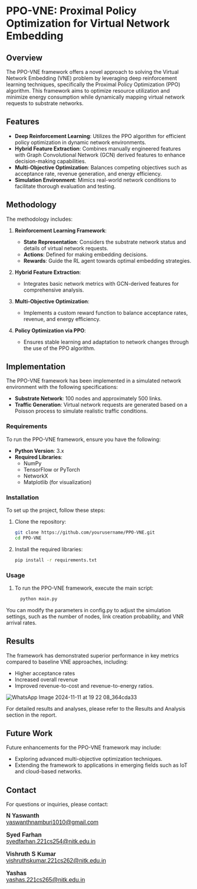 # PPO-VNE: Proximal Policy Optimization for Virtual Network Embedding

## Overview

The PPO-VNE framework offers a novel approach to solving the Virtual Network Embedding (VNE) problem by leveraging deep reinforcement learning techniques, specifically the Proximal Policy Optimization (PPO) algorithm. This framework aims to optimize resource utilization and minimize energy consumption while dynamically mapping virtual network requests to substrate networks.

## Features

- **Deep Reinforcement Learning**: Utilizes the PPO algorithm for efficient policy optimization in dynamic network environments.
- **Hybrid Feature Extraction**: Combines manually engineered features with Graph Convolutional Network (GCN) derived features to enhance decision-making capabilities.
- **Multi-Objective Optimization**: Balances competing objectives such as acceptance rate, revenue generation, and energy efficiency.
- **Simulation Environment**: Mimics real-world network conditions to facilitate thorough evaluation and testing.

## Methodology

The methodology includes:

1. **Reinforcement Learning Framework**:
   - **State Representation**: Considers the substrate network status and details of virtual network requests.
   - **Actions**: Defined for making embedding decisions.
   - **Rewards**: Guide the RL agent towards optimal embedding strategies.

2. **Hybrid Feature Extraction**:
   - Integrates basic network metrics with GCN-derived features for comprehensive analysis.

3. **Multi-Objective Optimization**:
   - Implements a custom reward function to balance acceptance rates, revenue, and energy efficiency.

4. **Policy Optimization via PPO**:
   - Ensures stable learning and adaptation to network changes through the use of the PPO algorithm.

## Implementation

The PPO-VNE framework has been implemented in a simulated network environment with the following specifications:

- **Substrate Network**: 100 nodes and approximately 500 links.
- **Traffic Generation**: Virtual network requests are generated based on a Poisson process to simulate realistic traffic conditions.

### Requirements

To run the PPO-VNE framework, ensure you have the following:

- **Python Version**: 3.x
- **Required Libraries**:
  - NumPy
  - TensorFlow or PyTorch
  - NetworkX
  - Matplotlib (for visualization)

### Installation

To set up the project, follow these steps:

1. Clone the repository:
   ```bash
   git clone https://github.com/yourusername/PPO-VNE.git
   cd PPO-VNE
   
2. Install the required libraries:
   ```bash
   pip install -r requirements.txt
   
### Usage

1. To run the PPO-VNE framework, execute the main script:
     ```bash
       python main.py

  You can modify the parameters in config.py to adjust the simulation settings, such as the number of nodes, link creation probability, and VNR arrival rates.

## Results

The framework has demonstrated superior performance in key metrics compared to baseline VNE approaches, including:

- Higher acceptance rates
- Increased overall revenue
- Improved revenue-to-cost and revenue-to-energy ratios.


![WhatsApp Image 2024-11-11 at 19 22 08_364cda33](https://github.com/user-attachments/assets/704a526e-161d-4a5d-8ce8-3c1e083ee802)



For detailed results and analyses, please refer to the Results and Analysis section in the report.

## Future Work

Future enhancements for the PPO-VNE framework may include:

- Exploring advanced multi-objective optimization techniques.
- Extending the framework to applications in emerging fields such as IoT and cloud-based networks.

## Contact

For questions or inquiries, please contact:

<div style="font-family: Arial, sans-serif; font-size: 16px;">
  <strong>N Yaswanth</strong> <br>
  <a href="mailto:your.email@example.com">yaswanthnamburi1010@gmail.com</a>
   
   <strong>Syed Farhan</strong> <br>
  <a href="mailto:your.email@example.com">syedfarhan.221cs254@nitk.edu.in</a>
  
   <strong>Vishruth S Kumar</strong> <br>
  <a href="mailto:your.email@example.com">vishruthskumar.221cs262@nitk.edu.in</a>
  
   <strong>Yashas</strong> <br>
  <a href="mailto:your.email@example.com">yashas.221cs265@nitk.edu.in</a>
</div>
